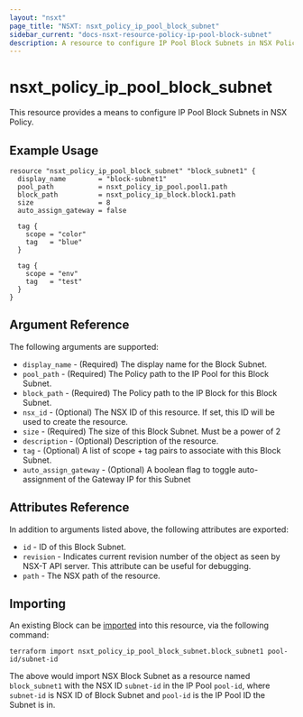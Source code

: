 ```yaml
---
layout: "nsxt"
page_title: "NSXT: nsxt_policy_ip_pool_block_subnet"
sidebar_current: "docs-nsxt-resource-policy-ip-pool-block-subnet"
description: A resource to configure IP Pool Block Subnets in NSX Policy.
---
```


# nsxt_policy_ip_pool_block_subnet

  This resource provides a means to configure IP Pool Block Subnets in NSX Policy.

## Example Usage

```hcl
resource "nsxt_policy_ip_pool_block_subnet" "block_subnet1" {
  display_name        = "block-subnet1"
  pool_path           = nsxt_policy_ip_pool.pool1.path
  block_path          = nsxt_policy_ip_block.block1.path
  size                = 8
  auto_assign_gateway = false

  tag {
    scope = "color"
    tag   = "blue"
  }

  tag {
    scope = "env"
    tag   = "test"
  }
}
```

## Argument Reference

The following arguments are supported:

* `display_name` - (Required) The display name for the Block Subnet.
* `pool_path` - (Required) The Policy path to the IP Pool for this Block Subnet.
* `block_path` - (Required) The Policy path to the IP Block for this Block Subnet.
* `nsx_id` - (Optional) The NSX ID of this resource. If set, this ID will be used to create the resource.
* `size` - (Required) The size of this Block Subnet. Must be a power of 2
* `description` - (Optional) Description of the resource.
* `tag` - (Optional) A list of scope + tag pairs to associate with this Block Subnet.
* `auto_assign_gateway` - (Optional) A boolean flag to toggle auto-assignment of the Gateway IP for this Subnet

## Attributes Reference

In addition to arguments listed above, the following attributes are exported:

* `id` - ID of this Block Subnet.
* `revision` - Indicates current revision number of the object as seen by NSX-T API server. This attribute can be useful for debugging.
* `path` - The NSX path of the resource.

## Importing

An existing Block can be [imported][docs-import] into this resource, via the following command:

[docs-import]: /docs/import/index.html

```
terraform import nsxt_policy_ip_pool_block_subnet.block_subnet1 pool-id/subnet-id
```

The above would import NSX Block Subnet as a resource named `block_subnet1` with the NSX ID `subnet-id` in the IP Pool `pool-id`, where `subnet-id` is NSX ID of Block Subnet and `pool-id` is the IP Pool ID the Subnet is in.
